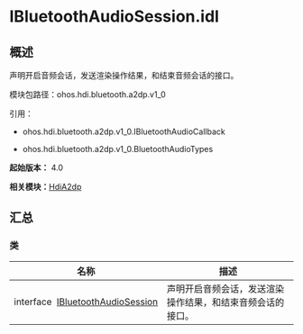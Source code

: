 # IBluetoothAudioSession.idl


## 概述

声明开启音频会话，发送渲染操作结果，和结束音频会话的接口。

模块包路径：ohos.hdi.bluetooth.a2dp.v1_0

引用：

- ohos.hdi.bluetooth.a2dp.v1_0.IBluetoothAudioCallback

- ohos.hdi.bluetooth.a2dp.v1_0.BluetoothAudioTypes

**起始版本：** 4.0

**相关模块：**[HdiA2dp](_hdi_a2dp.md)


## 汇总


### 类

| 名称 | 描述 | 
| -------- | -------- |
| interface&nbsp;&nbsp;[IBluetoothAudioSession](interface_i_bluetooth_audio_session_v10.md) | 声明开启音频会话，发送渲染操作结果，和结束音频会话的接口。  | 
